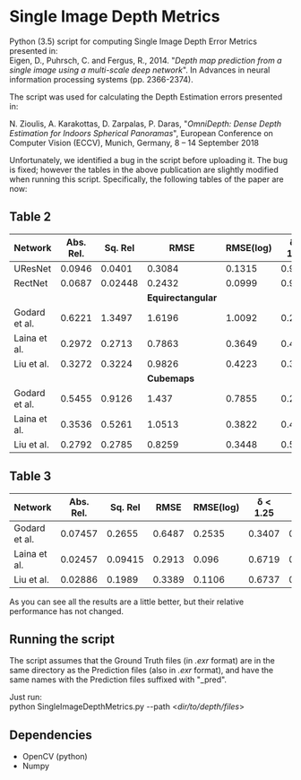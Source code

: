 # Single Image Depth Metrics
Python (3.5) script for computing Single Image Depth Error Metrics presented in:  
Eigen, D., Puhrsch, C. and Fergus, R., 2014. 
"_Depth map prediction from a single image using a multi-scale deep network_". 
In Advances in neural information processing systems (pp. 2366-2374).

The script was used for calculating the Depth Estimation errors presented in:

N. Zioulis, A. Karakottas, D. Zarpalas, P. Daras, 
"_OmniDepth: Dense Depth Estimation for Indoors Spherical Panoramas_", 
European Conference on Computer Vision (ECCV), Munich, Germany, 8 – 14 September 2018

Unfortunately, we identified a bug in the script before uploading it. 
The bug is fixed; however the tables in the above publication are slightly modified when running this script. 
Specifically, the following tables of the paper are now:

## Table 2
     
|Network       | Abs. Rel. | Sq. Rel | RMSE  | RMSE(log) | δ < 1.25  | δ < 1.25^2  | δ < 1.25^3  |
|--------------|-----------|---------|-------|-----------|-----------|-------------|-------------|
|UResNet       |   0.0946   | 0.0401  |0.3084 | 0.1315    | 0.9133    |     0.9861    |   0.9962     |      
|RectNet       |   0.0687  | 0.02448 |0.2432 | 0.0999    | 0.9583    |     0.9936  |   0.998     |
|              |           |         |**Equirectangular**       |           |           |             |             |
|Godard et al. |   0.6221  | 1.3497  |1.6196 | 1.0092    | 0.2308    |     0.4353  |   0.5977    |
|Laina et al.  |   0.2972  | 0.2713  |0.7863 | 0.3649    | 0.4955    |     0.7842  |   0.9209    | 
|Liu et al.    |   0.3272  | 0.3224  |0.9826 | 0.4223    | 0.3914    |     0.7095  |   0.8836    |
|              |           |         | **Cubemaps**       |           |           |             |             |
|Godard et al. |   0.5455  | 0.9126  | 1.437 | 0.7855    | 0.2969    |     0.5265  |   0.6894    |
|Laina et al.  |   0.3536  | 0.5261  | 1.0513| 0.3822    | 0.4671    |     0.7602  |   0.9113    | 
|Liu et al.    |   0.2792  | 0.2785  | 0.8259| 0.3448    | 0.5373    |     0.8084  |   0.8269    |   

      
## Table 3

|Network       | Abs. Rel. | Sq. Rel | RMSE  | RMSE(log) | δ < 1.25  | δ < 1.25^2  | δ < 1.25^3  |
|--------------|-----------|---------|-------|-----------|-----------|-------------|-------------|
|Godard et al. | 0.07457   | 0.2655  | 0.6487| 0.2535    | 0.3407    |   0.5452    |   0.6781    |
|Laina et al.  | 0.02457   | 0.09415 | 0.2913| 0.096     | 0.6719    |   0.88785   |   0.9542    |
|Liu et al.    | 0.02886   | 0.1989  | 0.3389| 0.1106    | 0.6737    |   0.8355    |   0.9282    |

As you can see all the results are a little better, but their relative performance has not changed.

## Running the script
The script assumes that the Ground Truth files (in _.exr_ format) are in the same directory as the Prediction files (also in _.exr_ format),
and have the same names with the Prediction files suffixed with "_pred".
  
Just run:  
python SingleImageDepthMetrics.py --path <_dir/to/depth/files_>

## Dependencies
* OpenCV (python)
* Numpy
